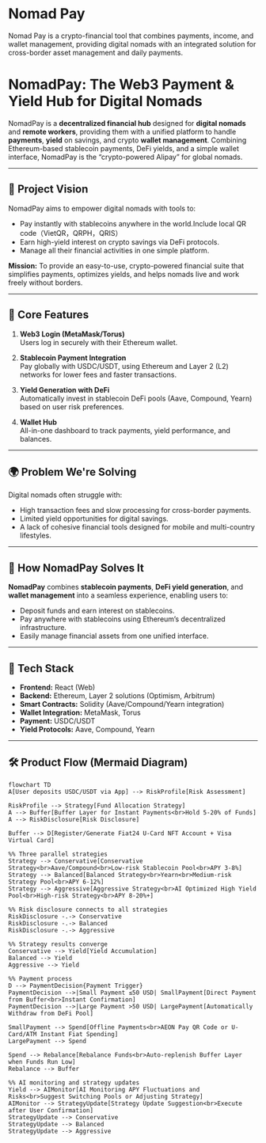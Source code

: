 # Nomad Pay
Nomad Pay is a crypto-financial tool that combines payments, income, and wallet management, providing digital nomads with an integrated solution for cross-border asset management and daily payments.

# NomadPay: The Web3 Payment & Yield Hub for Digital Nomads

NomadPay is a **decentralized financial hub** designed for **digital nomads** and **remote workers**, providing them with a unified platform to handle **payments**, **yield** on savings, and crypto **wallet management**. Combining Ethereum-based stablecoin payments, DeFi yields, and a simple wallet interface, NomadPay is the “crypto-powered Alipay” for global nomads.

---

## 🚀 Project Vision

NomadPay aims to empower digital nomads with tools to:
- Pay instantly with stablecoins anywhere in the world.Include local QR code（VietQR，QRPH，QRIS）
- Earn high-yield interest on crypto savings via DeFi protocols.
- Manage all their financial activities in one simple platform.

**Mission:** To provide an easy-to-use, crypto-powered financial suite that simplifies payments, optimizes yields, and helps nomads live and work freely without borders.

---

## 🔑 Core Features

1. **Web3 Login (MetaMask/Torus)**  
   Users log in securely with their Ethereum wallet.

2. **Stablecoin Payment Integration**  
   Pay globally with USDC/USDT, using Ethereum and Layer 2 (L2) networks for lower fees and faster transactions.

3. **Yield Generation with DeFi**  
   Automatically invest in stablecoin DeFi pools (Aave, Compound, Yearn) based on user risk preferences.

4. **Wallet Hub**  
   All-in-one dashboard to track payments, yield performance, and balances.

---

## 🌍 Problem We're Solving

Digital nomads often struggle with:
- High transaction fees and slow processing for cross-border payments.
- Limited yield opportunities for digital savings.
- A lack of cohesive financial tools designed for mobile and multi-country lifestyles.

---

## 🚀 How NomadPay Solves It

**NomadPay** combines **stablecoin payments**, **DeFi yield generation**, and **wallet management** into a seamless experience, enabling users to:
- Deposit funds and earn interest on stablecoins.
- Pay anywhere with stablecoins using Ethereum’s decentralized infrastructure.
- Easily manage financial assets from one unified interface.

---

## 🧠 Tech Stack

- **Frontend:** React (Web)
- **Backend:** Ethereum, Layer 2 solutions (Optimism, Arbitrum)
- **Smart Contracts:** Solidity (Aave/Compound/Yearn integration)
- **Wallet Integration:** MetaMask, Torus
- **Payment:** USDC/USDT
- **Yield Protocols:** Aave, Compound, Yearn

---

## 🛠 Product Flow (Mermaid Diagram)

    flowchart TD
    A[User deposits USDC/USDT via App] --> RiskProfile[Risk Assessment]
    
    RiskProfile --> Strategy[Fund Allocation Strategy]
    A --> Buffer[Buffer Layer for Instant Payments<br>Hold 5-20% of Funds]
    A --> RiskDisclosure[Risk Disclosure]
    
    Buffer --> D[Register/Generate Fiat24 U-Card NFT Account + Visa Virtual Card]
    
    %% Three parallel strategies
    Strategy --> Conservative[Conservative Strategy<br>Aave/Compound<br>Low-risk Stablecoin Pool<br>APY 3-8%]
    Strategy --> Balanced[Balanced Strategy<br>Yearn<br>Medium-risk Strategy Pool<br>APY 6-12%]
    Strategy --> Aggressive[Aggressive Strategy<br>AI Optimized High Yield Pool<br>High-risk Strategy<br>APY 8-20%+]
    
    %% Risk disclosure connects to all strategies
    RiskDisclosure -.-> Conservative
    RiskDisclosure -.-> Balanced
    RiskDisclosure -.-> Aggressive
    
    %% Strategy results converge
    Conservative --> Yield[Yield Accumulation]
    Balanced --> Yield
    Aggressive --> Yield
    
    %% Payment process
    D --> PaymentDecision{Payment Trigger}
    PaymentDecision -->|Small Payment ≤50 USD| SmallPayment[Direct Payment from Buffer<br>Instant Confirmation]
    PaymentDecision -->|Large Payment >50 USD| LargePayment[Automatically Withdraw from DeFi Pool]
    
    SmallPayment --> Spend[Offline Payments<br>AEON Pay QR Code or U-Card/ATM Instant Fiat Spending]
    LargePayment --> Spend
    
    Spend --> Rebalance[Rebalance Funds<br>Auto-replenish Buffer Layer when Funds Run Low]
    Rebalance --> Buffer
    
    %% AI monitoring and strategy updates
    Yield --> AIMonitor[AI Monitoring APY Fluctuations and Risks<br>Suggest Switching Pools or Adjusting Strategy]
    AIMonitor --> StrategyUpdate[Strategy Update Suggestion<br>Execute after User Confirmation]
    StrategyUpdate --> Conservative
    StrategyUpdate --> Balanced
    StrategyUpdate --> Aggressive

